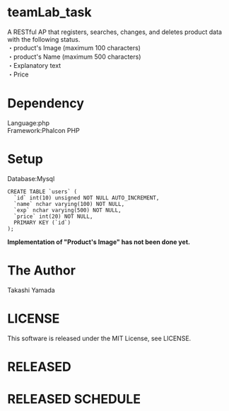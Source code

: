 # teamLab_task
A RESTful AP that registers, searches, changes, and deletes product data with the following status. 
<br>・product's Image (maximum 100 characters)
<br>・product's Name (maximum 500 characters)
<br>・Explanatory text
<br>・Price
# Dependency
Language:php
<br>Framework:Phalcon PHP
# Setup
Database:Mysql
```
CREATE TABLE `users` (
  `id` int(10) unsigned NOT NULL AUTO_INCREMENT,
  `name` nchar varying(100) NOT NULL,
  `exp` nchar varying(500) NOT NULL,
  `price` int(20) NOT NULL,
  PRIMARY KEY (`id`)
);
```
**Implementation of "Product's Image" has not been done yet.**
# The Author
Takashi Yamada
# LICENSE
This software is released under the MIT License, see LICENSE.
# RELEASED
# RELEASED SCHEDULE
